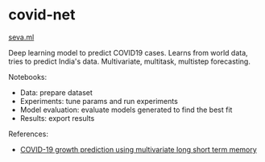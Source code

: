 # covid-net

[seva.ml](https://seva.ml)

Deep learning model to predict COVID19 cases. Learns from world data, tries to predict India's data. Multivariate, multitask, multistep forecasting.

Notebooks:
- Data: prepare dataset
- Experiments: tune params and run experiments
- Model evaluation: evaluate models generated to find the best fit
- Results: export results

References:
- [COVID-19 growth prediction using multivariate long short term memory](https://arxiv.org/abs/2005.04809)
